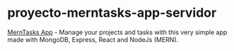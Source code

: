 # proyecto-merntasks-app-servidor

[MernTasks App](https://proyecto-merntasks-app.netlify.app/) - Manage your projects and tasks with this very simple app made with MongoDB, Express, React and NodeJs (MERN).
